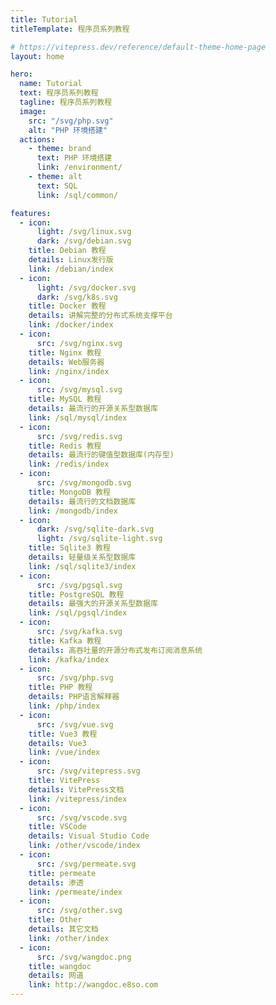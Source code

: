 ```yaml
---
title: Tutorial
titleTemplate: 程序员系列教程

# https://vitepress.dev/reference/default-theme-home-page
layout: home

hero:
  name: Tutorial
  text: 程序员系列教程
  tagline: 程序员系列教程
  image:
    src: "/svg/php.svg"
    alt: "PHP 环境搭建"
  actions:
    - theme: brand
      text: PHP 环境搭建
      link: /environment/
    - theme: alt
      text: SQL
      link: /sql/common/

features:
  - icon:
      light: /svg/linux.svg
      dark: /svg/debian.svg
    title: Debian 教程
    details: Linux发行版
    link: /debian/index
  - icon:
      light: /svg/docker.svg
      dark: /svg/k8s.svg
    title: Docker 教程
    details: 讲解完整的分布式系统支撑平台
    link: /docker/index
  - icon:
      src: /svg/nginx.svg
    title: Nginx 教程
    details: Web服务器
    link: /nginx/index
  - icon:
      src: /svg/mysql.svg
    title: MySQL 教程
    details: 最流行的开源关系型数据库
    link: /sql/mysql/index
  - icon:
      src: /svg/redis.svg
    title: Redis 教程
    details: 最流行的键值型数据库(内存型)
    link: /redis/index
  - icon:
      src: /svg/mongodb.svg
    title: MongoDB 教程
    details: 最流行的文档数据库
    link: /mongodb/index
  - icon:
      dark: /svg/sqlite-dark.svg
      light: /svg/sqlite-light.svg
    title: Sqlite3 教程
    details: 轻量级关系型数据库
    link: /sql/sqlite3/index
  - icon:
      src: /svg/pgsql.svg
    title: PostgreSQL 教程
    details: 最强大的开源关系型数据库
    link: /sql/pgsql/index
  - icon:
      src: /svg/kafka.svg
    title: Kafka 教程
    details: 高吞吐量的开源分布式发布订阅消息系统
    link: /kafka/index
  - icon:
      src: /svg/php.svg
    title: PHP 教程
    details: PHP语言解释器
    link: /php/index
  - icon:
      src: /svg/vue.svg
    title: Vue3 教程
    details: Vue3
    link: /vue/index
  - icon:
      src: /svg/vitepress.svg
    title: VitePress
    details: VitePress文档
    link: /vitepress/index
  - icon:
      src: /svg/vscode.svg
    title: VSCode
    details: Visual Studio Code
    link: /other/vscode/index
  - icon:
      src: /svg/permeate.svg
    title: permeate
    details: 渗透
    link: /permeate/index
  - icon:
      src: /svg/other.svg
    title: Other
    details: 其它文档
    link: /other/index
  - icon:
      src: /svg/wangdoc.png
    title: wangdoc
    details: 网道
    link: http://wangdoc.e8so.com
---
```


